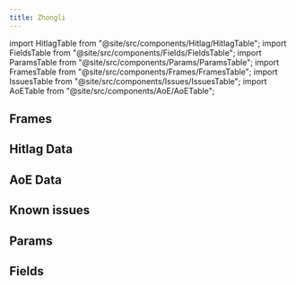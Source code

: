 ```yaml
---
title: Zhongli
---
```


import HitlagTable from "@site/src/components/Hitlag/HitlagTable";
import FieldsTable from "@site/src/components/Fields/FieldsTable";
import ParamsTable from "@site/src/components/Params/ParamsTable";
import FramesTable from "@site/src/components/Frames/FramesTable";
import IssuesTable from "@site/src/components/Issues/IssuesTable";
import AoETable from "@site/src/components/AoE/AoETable";

## Frames

<FramesTable character="zhongli" />

## Hitlag Data

<HitlagTable character="zhongli" />

## AoE Data

<AoETable character="zhongli" />

## Known issues

<IssuesTable character="zhongli" />

## Params

<ParamsTable character="zhongli" />

## Fields

<FieldsTable character="zhongli" />
